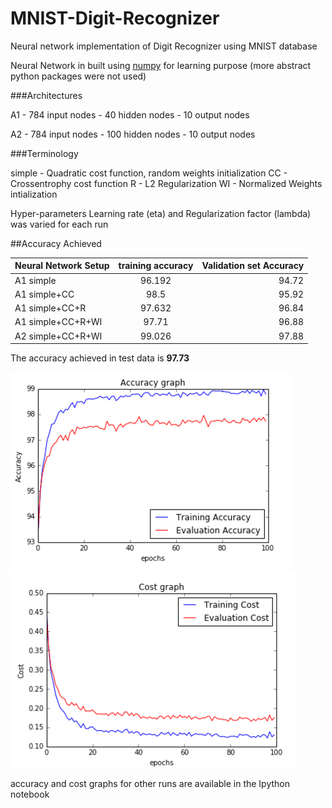 # MNIST-Digit-Recognizer
Neural network implementation of Digit Recognizer using MNIST database

Neural Network in built using [numpy](http://www.numpy.org/) for learning purpose (more abstract python packages were not used) 

###Architectures

A1 - 784 input nodes - 40 hidden nodes - 10 output nodes

A2 - 784 input nodes - 100 hidden nodes - 10 output nodes

###Terminology

simple - Quadratic cost function, random weights initialization
CC - Crossentrophy cost function
R - L2 Regularization
WI - Normalized Weights intialization

Hyper-parameters Learning rate (eta) and Regularization factor (lambda) was varied for each run

##Accuracy Achieved

| Neural Network Setup      | training accuracy           | Validation set Accuracy  |
| ------------------------- |:---------------------------:| ------------------------:|
| A1 simple                 | 96.192                      | 94.72                    |
| A1 simple+CC              | 98.5                        | 95.92                    |
| A1 simple+CC+R            | 97.632                      | 96.84                    |
| A1 simple+CC+R+WI         | 97.71                       | 96.88                    |
| A2 simple+CC+R+WI         | 99.026                      | 97.88                    |

The accuracy achieved in test data is __97.73__

![result accuracy](https://github.com/gautham20/MNIST-Digit-Recognizer/blob/master/resulta.png)
![result cost](https://github.com/gautham20/MNIST-Digit-Recognizer/blob/master/resultc.png)

accuracy and cost graphs for other runs are available in the Ipython notebook
